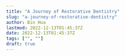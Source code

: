 ```yaml
---
title: "A Journey of Restorative Dentistry"
slug: "a-journey-of-restorative-dentistry"
author: Bin Hua
lastmod: 2022-12-13T01:45:37Z
date: 2022-12-13T01:45:37Z
tags: ["", ""]
draft: true
---
```



